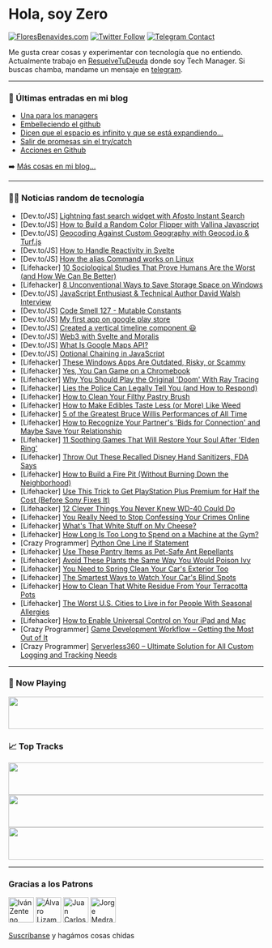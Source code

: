 # Hola, soy Zero

[![FloresBenavides.com](https://img.shields.io/website?down_message=oops&label=MiBlog&style=for-the-badge&up_message=online&url=https%3A%2F%2Ffloresbenavides.com)](https://floresbenavides.com) [![Twitter Follow](https://img.shields.io/twitter/follow/ZeroDragon?color=%231DA1F2&label=Follow&logo=twitter&logoColor=ffffff&style=for-the-badge)](https://twitter.com/zerodragon) [![Telegram Contact](https://img.shields.io/badge/escr%C3%ADbeme-ZeroDragon-%2326A5E4?style=for-the-badge&logo=telegram)](https://t.me/zerodragon)

Me gusta crear cosas y experimentar con tecnología que no entiendo.
Actualmente trabajo en [ResuelveTuDeuda](http://github.com/resuelve) donde soy Tech Manager.
Si buscas chamba, mandame un mensaje en [telegram](https://t.me/zerodragon).

---

### 📕 Últimas entradas en mi blog
<!-- BLOG-POST-LIST:START -->
- [Una para los managers](https://floresbenavides.com/una-para-los-managers/)
- [Embelleciendo el github](https://floresbenavides.com/embelleciendo-el-github/)
- [Dicen que el espacio es infinito y que se está expandiendo…](https://floresbenavides.com/dicen-que-el-espacio-es-infinito-y-que-se-esta-expandiendo/)
- [Salir de promesas sin el try/catch](https://floresbenavides.com/salir-de-promesas-sin-el-try-catch/)
- [Acciones en Github](https://floresbenavides.com/acciones-en-github/)
<!-- BLOG-POST-LIST:END -->

➡️ [Más cosas en mi blog...](https://floresbenavides.com)

---

### 👨‍💻 Noticias random de tecnología
<!-- TECH-POSTS:START -->
- [Dev.to/JS] [Lightning fast search widget with Afosto Instant Search](https://dev.to/gijsbotje/lightning-fast-search-widget-with-afosto-instant-search-17l7)
- [Dev.to/JS] [How to Build a Random Color Flipper with Vallina Javascript](https://dev.to/timonwa/how-to-build-a-random-color-flipper-with-vallina-javascript-5h4g)
- [Dev.to/JS] [Geocoding Against Custom Geography with Geocod.io &amp; Turf.js](https://dev.to/adamkatora/geocoding-against-custom-geography-with-geocodio-turfjs-54o3)
- [Dev.to/JS] [How to Handle Reactivity in Svelte](https://dev.to/smpnjn/how-to-handle-reactivity-in-svelte-1p5k)
- [Dev.to/JS] [How the alias Command works on Linux](https://dev.to/smpnjn/how-the-alias-command-works-on-linux-19f)
- [Lifehacker] [10 Sociological Studies That Prove Humans Are the Worst &lpar;and How We Can Be Better&rpar;](https://lifehacker.com/10-sociological-studies-that-prove-humans-are-the-worst-1848747515)
- [Lifehacker] [8 Unconventional Ways to Save Storage Space on Windows](https://lifehacker.com/8-unconventional-ways-to-save-storage-space-on-windows-1848702210)
- [Dev.to/JS] [JavaScript Enthusiast &amp; Technical Author David Walsh Interview](https://dev.to/evrone/javascript-enthusiast-technical-author-david-walsh-interview-5a8n)
- [Dev.to/JS] [Code Smell 127 - Mutable Constants](https://dev.to/mcsee/code-smell-127-mutable-constants-26dj)
- [Dev.to/JS] [My first app on google play store](https://dev.to/lucapu88/my-first-app-on-google-play-store-561a)
- [Dev.to/JS] [Created a vertical timeline component 😃](https://dev.to/k_penguin_sato/created-a-vertical-timeline-component-18oe)
- [Dev.to/JS] [Web3 with Svelte and Moralis](https://dev.to/fabiogiolito/web3-with-svelte-and-moralis-4kke)
- [Dev.to/JS] [What Is Google Maps API?](https://dev.to/zenscrape/what-is-google-maps-api-478e)
- [Dev.to/JS] [Optional Chaining in JavaScript](https://dev.to/murtuzaalisurti/optional-chaining-in-javascript-e05)
- [Lifehacker] [These Windows Apps Are Outdated, Risky, or Scammy](https://lifehacker.com/these-windows-apps-are-outdated-risky-or-scammy-1848707239)
- [Lifehacker] [Yes, You Can Game on a Chromebook](https://lifehacker.com/yes-you-can-game-on-a-chromebook-1848746540)
- [Lifehacker] [Why You Should Play the Original &#39;Doom&#39; With Ray Tracing](https://lifehacker.com/why-you-should-play-the-original-doom-with-ray-tracing-1848745533)
- [Lifehacker] [Lies the Police Can Legally Tell You &lpar;and How to Respond&rpar;](https://lifehacker.com/lies-the-police-can-legally-tell-you-and-how-to-respon-1848746966)
- [Lifehacker] [How to Clean Your Filthy Pastry Brush](https://lifehacker.com/how-to-clean-your-filthy-pastry-brush-1848746868)
- [Lifehacker] [How to Make Edibles Taste Less &lpar;or More&rpar; Like Weed](https://lifehacker.com/how-to-make-edibles-taste-less-or-more-like-weed-1848746861)
- [Lifehacker] [5 of the Greatest Bruce Willis Performances of All Time](https://lifehacker.com/5-of-the-greatest-bruce-willis-performances-of-all-time-1848745347)
- [Lifehacker] [How to Recognize Your Partner&#39;s &#39;Bids for Connection&#39; and Maybe Save Your Relationship](https://lifehacker.com/how-to-recognize-your-partners-bids-for-connection-and-1848740174)
- [Lifehacker] [11 Soothing Games That Will Restore Your Soul After &#39;Elden Ring&#39;](https://lifehacker.com/11-soothing-games-that-will-restore-your-soul-after-eld-1848693384)
- [Lifehacker] [Throw Out These Recalled Disney Hand Sanitizers, FDA Says](https://lifehacker.com/throw-out-these-recalled-disney-hand-sanitizers-fda-sa-1848745088)
- [Lifehacker] [How to Build a Fire Pit &lpar;Without Burning Down the Neighborhood&rpar;](https://lifehacker.com/how-to-build-a-fire-pit-without-burning-down-the-neigh-1848735177)
- [Lifehacker] [Use This Trick to Get PlayStation Plus Premium for Half the Cost &lpar;Before Sony Fixes It&rpar;](https://lifehacker.com/use-this-trick-to-get-playstation-plus-premium-for-half-1848745246)
- [Lifehacker] [12 Clever Things You Never Knew WD-40 Could Do](https://lifehacker.com/12-clever-things-you-never-knew-wd-40-could-do-1848698665)
- [Lifehacker] [You Really Need to Stop Confessing Your Crimes Online](https://lifehacker.com/you-really-need-to-stop-confessing-your-crimes-online-1848738588)
- [Lifehacker] [What&#39;s That White Stuff on My Cheese?](https://lifehacker.com/whats-that-white-stuff-on-my-cheese-1848739076)
- [Lifehacker] [How Long Is Too Long to Spend on a Machine at the Gym?](https://lifehacker.com/how-long-is-too-long-to-spend-on-a-machine-at-the-gym-1848713370)
- [Crazy Programmer] [Python One Line if Statement](https://www.thecrazyprogrammer.com/2022/04/python-one-line-if.html)
- [Lifehacker] [Use These Pantry Items as Pet-Safe Ant Repellants](https://lifehacker.com/use-these-pantry-items-as-pet-safe-ant-repellants-1848742891)
- [Lifehacker] [Avoid These Plants the Same Way You Would Poison Ivy](https://lifehacker.com/avoid-these-plants-the-same-way-you-would-poison-ivy-1848742889)
- [Lifehacker] [You Need to Spring Clean Your Car&#39;s Exterior Too](https://lifehacker.com/you-need-to-spring-clean-your-cars-exterior-too-1848742886)
- [Lifehacker] [The Smartest Ways to Watch Your Car&#39;s Blind Spots](https://lifehacker.com/the-smartest-ways-to-watch-your-cars-blind-spots-1848740999)
- [Lifehacker] [How to Clean That White Residue From Your Terracotta Pots](https://lifehacker.com/how-to-clean-that-white-residue-from-your-terracotta-po-1848740993)
- [Lifehacker] [The Worst U.S. Cities to Live in for People With Seasonal Allergies](https://lifehacker.com/the-worst-u-s-cities-to-live-in-for-people-with-season-1848737949)
- [Lifehacker] [How to Enable Universal Control on Your iPad and Mac](https://lifehacker.com/how-to-enable-universal-control-on-your-iphone-and-mac-1848739276)
- [Crazy Programmer] [Game Development Workflow – Getting the Most Out of It](https://www.thecrazyprogrammer.com/2022/04/game-development-workflow.html)
- [Crazy Programmer] [Serverless360 – Ultimate Solution for All Custom Logging and Tracking Needs](https://www.thecrazyprogrammer.com/2022/03/serverless360.html)<!-- TECH-POSTS:END -->

---

### 🎵 Now Playing
<a href="https://spotify-now-playing-dun.vercel.app/now-playing?open"><img src="https://spotify-now-playing-dun.vercel.app/now-playing" width="540" height="64"></a>

### 📈 Top Tracks
<a href="https://spotify-now-playing-dun.vercel.app/top-tracks?i=1&open"><img src="https://spotify-now-playing-dun.vercel.app/top-tracks?i=1" width="540" height="64"></a>
<a href="https://spotify-now-playing-dun.vercel.app/top-tracks?i=2&open"><img src="https://spotify-now-playing-dun.vercel.app/top-tracks?i=2" width="540" height="64"></a>
<a href="https://spotify-now-playing-dun.vercel.app/top-tracks?i=3&open"><img src="https://spotify-now-playing-dun.vercel.app/top-tracks?i=3" width="540" height="64"></a>

---

### Gracias a los Patrons
[<img src="https://avatars.githubusercontent.com/u/243380?v=4" alt="Iván Zenteno" width="50px">](https://github.com/k001) [<img src="https://avatars.githubusercontent.com/u/19955639?v=4" alt="Álvaro Lizama" width="50px">](https://github.com/alvarolizama) [<img src="https://avatars.githubusercontent.com/u/2718753?v=4" alt="Juan Carlos Ruiz" width="50px">](https://github.com/JuanCrg90) [<img src="https://avatars.githubusercontent.com/u/37025?v=4" alt="Jorge Medrano" width="50px">](https://github.com/h1pp1e) 

[Suscríbanse](https://www.patreon.com/zerodragon) y hagámos cosas chidas
